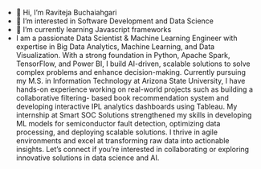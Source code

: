 - 👋 Hi, I’m Raviteja Buchaiahgari
- 👀 I’m interested in Software Development and Data Science
- 🌱 I’m currently learning Javascript frameworks
- I am a passionate Data Scientist & Machine Learning Engineer with expertise in Big Data Analytics, Machine Learning, and Data Visualization. With a strong foundation in Python, Apache 
  Spark, TensorFlow, and Power BI, I build AI-driven, scalable solutions to solve complex problems and enhance decision-making.
  Currently pursuing my M.S. in Information Technology at Arizona State University, I have hands-on experience working on real-world projects such as building a collaborative filtering- 
  based book recommendation system and developing interactive IPL analytics dashboards using Tableau. My internship at Smart SOC Solutions strengthened my skills in developing ML models 
  for semiconductor fault detection, optimizing data processing, and deploying scalable solutions.
  I thrive in agile environments and excel at transforming raw data into actionable insights. Let’s connect if you’re interested in collaborating or exploring innovative solutions in 
  data science and AI.



<!---
raviteja-1301/raviteja-1301 is a ✨ special ✨ repository because its `README.md` (this file) appears on your GitHub profile.
You can click the Preview link to take a look at your changes.
--->
